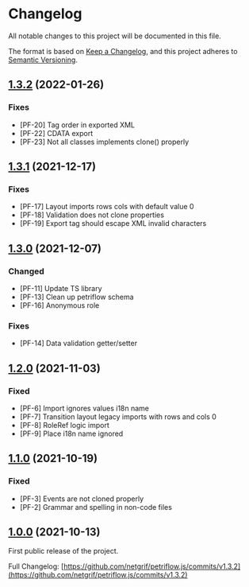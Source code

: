 # Changelog
All notable changes to this project will be documented in this file.

The format is based on [Keep a Changelog](https://keepachangelog.com/en/1.0.0/),
and this project adheres to [Semantic Versioning](https://semver.org/spec/v2.0.0.html).

## [1.3.2](https://github.com/netgrif/petriflow.js/releases/tag/v1.3.2) (2022-01-26)

### Fixes
- [PF-20] Tag order in exported XML
- [PF-22] CDATA export
- [PF-23] Not all classes implements clone() properly


## [1.3.1](https://github.com/netgrif/petriflow.js/releases/tag/v1.3.1) (2021-12-17)

### Fixes
- [PF-17] Layout imports rows cols with default value 0
- [PF-18] Validation does not clone properties
- [PF-19] Export tag should escape XML invalid characters

## [1.3.0](https://github.com/netgrif/petriflow.js/releases/tag/v1.3.0) (2021-12-07)

### Changed
- [PF-11] Update TS library
- [PF-13] Clean up petriflow schema
- [PF-16] Anonymous role

### Fixes
- [PF-14] Data validation getter/setter

## [1.2.0](https://github.com/netgrif/petriflow.js/releases/tag/v1.2.0) (2021-11-03)

### Fixed 
 - [PF-6] Import ignores values i18n name
 - [PF-7] Transition layout legacy imports with rows and cols 0
 - [PF-8] RoleRef logic import
 - [PF-9] Place i18n name ignored
 
## [1.1.0](https://github.com/netgrif/petriflow.js/releases/tag/v1.1.0) (2021-10-19)

### Fixed
 - [PF-3] Events are not cloned properly
 - [PF-2] Grammar and spelling in non-code files

## [1.0.0](https://github.com/netgrif/petriflow.js/releases/tag/v1.0.0) (2021-10-13)

First public release of the project.

Full Changelog: [https://github.com/netgrif/petriflow.js/commits/v1.3.2](https://github.com/netgrif/petriflow.js/commits/v1.3.2)


<!-- Template
## [version](https://github.com/netgrif/petriflow.js/releases/tag/v) (YYYY-MM-dd)

### Added
 - for new features.

### Changed
 - for changes in existing functionality.

### Deprecated
 - for soon-to-be removed features.

### Removed
 - for now removed features.

### Fixed
 - for any bug fixes.

### Security
 - in case of vulnerabilities.
-->
